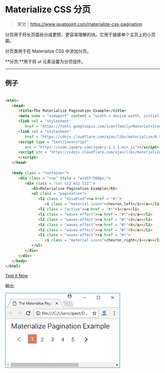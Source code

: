 # Materialize CSS 分页

> 原文：<https://www.javatpoint.com/materialize-css-pagination>

分页用于将长页面拆分成更短、更容易理解的块。它用于链接单个主页上的小页面。

分页类用于在 Materialize CSS 中添加分页。

**分页:**用于将 ul 元素设置为分页组件。

* * *

## 例子

```html

<html>
   <head>
      <title>The Materialize Pagination Example</title>
      <meta name = "viewport" content = "width = device-width, initial-scale = 1">      
      <link rel = "stylesheet"
         href = "https://fonts.googleapis.com/icon?family=Material+Icons">
      <link rel = "stylesheet"
         href = "https://cdnjs.cloudflare.com/ajax/libs/materialize/0.97.3/css/materialize.min.css">
      <script type = "text/javascript"
         src = "https://code.jquery.com/jquery-2.1.1.min.js"></script>
      <script src = "https://cdnjs.cloudflare.com/ajax/libs/materialize/0.97.3/js/materialize.min.js">
      </script>
   </head>

   <body class = "container"> 
      <div class = "row" style = "width:560px;">
         <div class = "col s12 m12 l12" >
            <h5>Materialize Pagination Example</h5>
            <ul class = "pagination">
               <li class = "disabled"><a href = "#!">
                  <i class = "material-icons">chevron_left</i></a></li>
               <li class = "active"><a href = "#!">1</a></li>
               <li class = "waves-effect"><a href = "#!">2</a></li>
               <li class = "waves-effect"><a href = "#!">3</a></li>
               <li class = "waves-effect"><a href = "#!">4</a></li>
               <li class = "waves-effect"><a href = "#!">5</a></li>
               <li class = "waves-effect"><a href = "#!">
                  <i class = "material-icons">chevron_right</i></a></li>
            </ul>
         </div>
      </div>      
   </body>  
</html>

```

[Test it Now](https://www.javatpoint.com/oprweb/test.jsp?filename=materializecsspagination1)

输出:

![Materialize Pagination 1](img/ee1468a9aa1ffefa7af95420f78a480f.png)